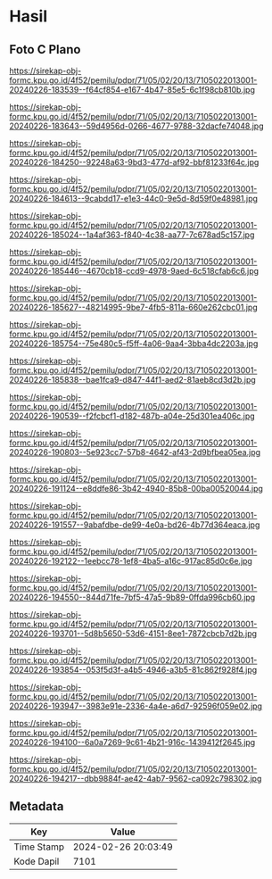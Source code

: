 # Hasil

## Foto C Plano

https://sirekap-obj-formc.kpu.go.id/4f52/pemilu/pdpr/71/05/02/20/13/7105022013001-20240226-183539--f64cf854-e167-4b47-85e5-6c1f98cb810b.jpg

https://sirekap-obj-formc.kpu.go.id/4f52/pemilu/pdpr/71/05/02/20/13/7105022013001-20240226-183643--59d4956d-0266-4677-9788-32dacfe74048.jpg

https://sirekap-obj-formc.kpu.go.id/4f52/pemilu/pdpr/71/05/02/20/13/7105022013001-20240226-184250--92248a63-9bd3-477d-af92-bbf81233f64c.jpg

https://sirekap-obj-formc.kpu.go.id/4f52/pemilu/pdpr/71/05/02/20/13/7105022013001-20240226-184613--9cabdd17-e1e3-44c0-9e5d-8d59f0e48981.jpg

https://sirekap-obj-formc.kpu.go.id/4f52/pemilu/pdpr/71/05/02/20/13/7105022013001-20240226-185024--1a4af363-f840-4c38-aa77-7c678ad5c157.jpg

https://sirekap-obj-formc.kpu.go.id/4f52/pemilu/pdpr/71/05/02/20/13/7105022013001-20240226-185446--4670cb18-ccd9-4978-9aed-6c518cfab6c6.jpg

https://sirekap-obj-formc.kpu.go.id/4f52/pemilu/pdpr/71/05/02/20/13/7105022013001-20240226-185627--48214995-9be7-4fb5-811a-660e262cbc01.jpg

https://sirekap-obj-formc.kpu.go.id/4f52/pemilu/pdpr/71/05/02/20/13/7105022013001-20240226-185754--75e480c5-f5ff-4a06-9aa4-3bba4dc2203a.jpg

https://sirekap-obj-formc.kpu.go.id/4f52/pemilu/pdpr/71/05/02/20/13/7105022013001-20240226-185838--bae1fca9-d847-44f1-aed2-81aeb8cd3d2b.jpg

https://sirekap-obj-formc.kpu.go.id/4f52/pemilu/pdpr/71/05/02/20/13/7105022013001-20240226-190539--f2fcbcf1-d182-487b-a04e-25d301ea406c.jpg

https://sirekap-obj-formc.kpu.go.id/4f52/pemilu/pdpr/71/05/02/20/13/7105022013001-20240226-190803--5e923cc7-57b8-4642-af43-2d9bfbea05ea.jpg

https://sirekap-obj-formc.kpu.go.id/4f52/pemilu/pdpr/71/05/02/20/13/7105022013001-20240226-191124--e8ddfe86-3b42-4940-85b8-00ba00520044.jpg

https://sirekap-obj-formc.kpu.go.id/4f52/pemilu/pdpr/71/05/02/20/13/7105022013001-20240226-191557--9abafdbe-de99-4e0a-bd26-4b77d364eaca.jpg

https://sirekap-obj-formc.kpu.go.id/4f52/pemilu/pdpr/71/05/02/20/13/7105022013001-20240226-192122--1eebcc78-1ef8-4ba5-a16c-917ac85d0c6e.jpg

https://sirekap-obj-formc.kpu.go.id/4f52/pemilu/pdpr/71/05/02/20/13/7105022013001-20240226-194550--844d71fe-7bf5-47a5-9b89-0ffda996cb60.jpg

https://sirekap-obj-formc.kpu.go.id/4f52/pemilu/pdpr/71/05/02/20/13/7105022013001-20240226-193701--5d8b5650-53d6-4151-8ee1-7872cbcb7d2b.jpg

https://sirekap-obj-formc.kpu.go.id/4f52/pemilu/pdpr/71/05/02/20/13/7105022013001-20240226-193854--053f5d3f-a4b5-4946-a3b5-81c862f928f4.jpg

https://sirekap-obj-formc.kpu.go.id/4f52/pemilu/pdpr/71/05/02/20/13/7105022013001-20240226-193947--3983e91e-2336-4a4e-a6d7-92596f059e02.jpg

https://sirekap-obj-formc.kpu.go.id/4f52/pemilu/pdpr/71/05/02/20/13/7105022013001-20240226-194100--6a0a7269-9c61-4b21-916c-1439412f2645.jpg

https://sirekap-obj-formc.kpu.go.id/4f52/pemilu/pdpr/71/05/02/20/13/7105022013001-20240226-194217--dbb9884f-ae42-4ab7-9562-ca092c798302.jpg


## Metadata

| Key        | Value               |
| ---------- | ------------------- |
| Time Stamp | 2024-02-26 20:03:49 |
| Kode Dapil | 7101                |



